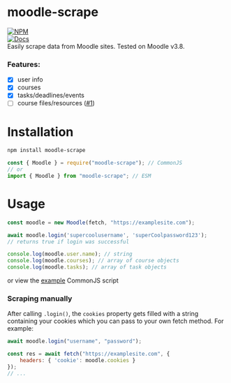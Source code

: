 # moodle-scrape
[![NPM](https://nodei.co/npm/moodle-scrape.png)](https://www.npmjs.com/package/moodle-scrape)<br>
[![Docs](https://img.shields.io/github/workflow/status/nizewn/moodle-scrape/Deploy%20TypeDoc%20docs%20to%20Pages?label=docs&logo=github)](https://nizewn.github.io/moodle-scrape)<br>
Easily scrape data from Moodle sites. Tested on Moodle v3.8.

### Features:
- [x] user info
- [x] courses
- [x] tasks/deadlines/events
- [ ] course files/resources ([#1](https://github.com/nizewn/moodle-scrape/issues/1))

# Installation
```sh
npm install moodle-scrape
```
```js
const { Moodle } = require("moodle-scrape"); // CommonJS
// or
import { Moodle } from "moodle-scrape"; // ESM
```

# Usage
```js
const moodle = new Moodle(fetch, "https://examplesite.com");

await moodle.login('supercoolusername', 'superCoolpassword123');
// returns true if login was successful 

console.log(moodle.user.name); // string
console.log(moodle.courses); // array of course objects
console.log(moodle.tasks); // array of task objects
```
or view the [example](example/index.js) CommonJS script

### Scraping manually
After calling `.login()`, the `cookies` property gets filled with a string containing your cookies which you can pass to your own fetch method. For example:
```js
await moodle.login("username", "password");

const res = await fetch("https://examplesite.com", {
	headers: { 'cookie': moodle.cookies }
});
// ...
```